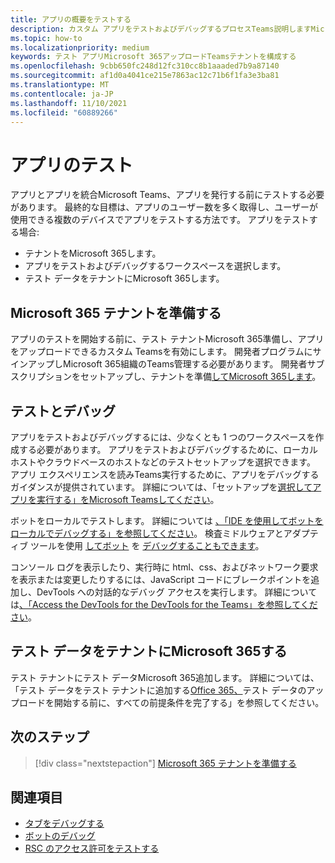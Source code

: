 ```yaml
---
title: アプリの概要をテストする
description: カスタム アプリをテストおよびデバッグするプロセスTeams説明しますMicrosoft 365
ms.topic: how-to
ms.localizationpriority: medium
keywords: テスト アプリMicrosoft 365アップロードTeamsテナントを構成する
ms.openlocfilehash: 9cbb650fc248d12fc310cc8b1aaaded7b9a87140
ms.sourcegitcommit: af1d0a4041ce215e7863ac12c71b6f1fa3e3ba81
ms.translationtype: MT
ms.contentlocale: ja-JP
ms.lasthandoff: 11/10/2021
ms.locfileid: "60889266"
---
```

# <a name="test-your-app"></a>アプリのテスト

アプリとアプリを統合Microsoft Teams、アプリを発行する前にテストする必要があります。 最終的な目標は、アプリのユーザー数を多く取得し、ユーザーが使用できる複数のデバイスでアプリをテストする方法です。 アプリをテストする場合:

* テナントをMicrosoft 365します。
* アプリをテストおよびデバッグするワークスペースを選択します。
* テスト データをテナントにMicrosoft 365します。

## <a name="prepare-your-microsoft-365-tenant"></a>Microsoft 365 テナントを準備する

アプリのテストを開始する前に、テスト テナントMicrosoft 365準備し、アプリをアップロードできるカスタム Teamsを有効にします。 開発者プログラムにサインアップしMicrosoft 365組織のTeams管理する必要があります。 開発者サブスクリプションをセットアップし、テナントを準備[してMicrosoft 365します](~/concepts/build-and-test/prepare-your-o365-tenant.md)。

## <a name="test-and-debug"></a>テストとデバッグ

アプリをテストおよびデバッグするには、少なくとも 1 つのワークスペースを作成する必要があります。 アプリをテストおよびデバッグするために、ローカル ホストやクラウドベースのホストなどのテストセットアップを選択できます。 アプリ エクスペリエンスを読みTeams実行するために、アプリをデバッグするガイダンスが提供されています。 詳細については、「セットアップを[選択してアプリを実行する」をMicrosoft Teamsしてください](~/concepts/build-and-test/debug.md)。

ボットをローカルでテストします。 詳細については [、「IDE を使用してボットをローカルでデバッグする」を参照してください](~/bots/how-to/debug/locally-with-an-ide.md)。 検査ミドルウェアとアダプティブ ツールを使用 [してボット](/azure/bot-service/bot-service-debug-inspection-middleware?view=azure-bot-service-4.0&tabs=csharp&preserve-view=true) を [デバッグすることもできます](/azure/bot-service/bot-service-debug-adaptive-tools?view=azure-bot-service-4.0&preserve-view=true)。 

コンソール ログを表示したり、実行時に html、css、およびネットワーク要求を表示または変更したりするには、JavaScript コードにブレークポイントを追加し、DevTools への対話的なデバッグ アクセスを実行します。 詳細については[、「Access the DevTools for the DevTools for the Teams」を参照してください](~/tabs/how-to/developer-tools.md)。 

## <a name="add-test-data-to-your-microsoft-365-tenant"></a>テスト データをテナントにMicrosoft 365する

テスト テナントにテスト データMicrosoft 365追加します。 詳細については、「テスト データをテスト テナントに追加する[Office 365、](~/concepts/build-and-test/test-data.md)テスト データのアップロードを開始する前に、すべての前提条件を完了する」を参照してください。

## <a name="next-step"></a>次のステップ

> [!div class="nextstepaction"]
> [Microsoft 365 テナントを準備する](~/concepts/build-and-test/prepare-your-o365-tenant.md)

## <a name="see-also"></a>関連項目

* [タブをデバッグする](~/tabs/how-to/developer-tools.md)
* [ボットのデバッグ](~/bots/how-to/debug/locally-with-an-ide.md)
* [RSC のアクセス許可をテストする](~/graph-api/rsc/test-resource-specific-consent.md)
